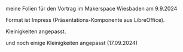 meine Folien für den Vortrag im Makerspace Wiesbaden am 9.9.2024

Format ist Impress (Präsentations-Komponente aus LibreOffice).

Kleinigkeiten angepasst.

und noch einige Kleinigkeiten angepasst (17.09.2024)
